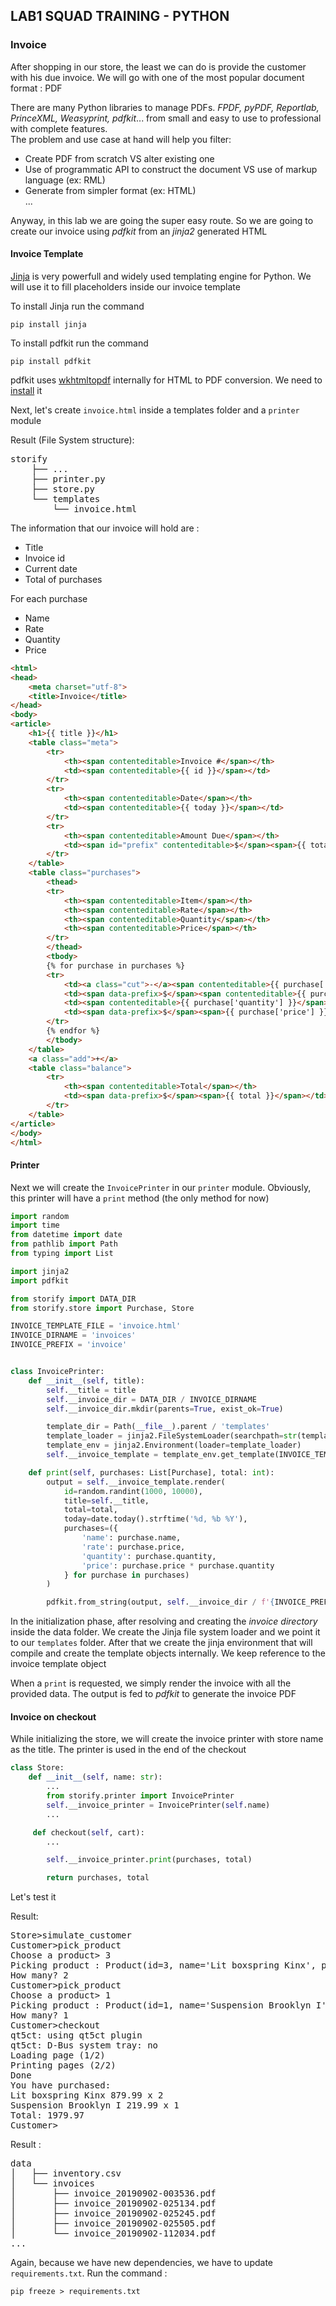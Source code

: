 LAB1 SQUAD TRAINING - PYTHON
---

### Invoice
After shopping in our store, the least we can do is provide the customer with his due invoice. We will go with one of the most popular document format : PDF  

There are many Python libraries to manage PDFs. _FPDF, pyPDF, Reportlab, PrinceXML, Weasyprint, pdfkit_... from small and easy to use to professional with complete features.  
The problem and use case at hand will help you filter:  
* Create PDF from scratch VS alter existing one
* Use of programmatic API to construct the document VS use of markup language (ex: RML) 
* Generate from simpler format (ex: HTML)  
...

Anyway, in this lab we are going the super easy route. So we are going to create our invoice using _pdfkit_ from an _jinja2_ generated HTML

#### Invoice Template

[Jinja](https://jinja.palletsprojects.com/en/2.10.x/) is very powerfull and widely used templating engine for Python. We will use it to fill placeholders inside our invoice template

To install Jinja run the command

```shell script
pip install jinja
```

To install pdfkit run the command

```shell script
pip install pdfkit
```

pdfkit uses [wkhtmltopdf](https://wkhtmltopdf.org/index.html) internally for HTML to PDF conversion. We need to [install](https://wkhtmltopdf.org/downloads.html) it

Next, let's create ``invoice.html`` inside a templates folder and a ``printer`` module

Result (File System structure):
<pre>
storify
    ├── ...
    ├── printer.py
    ├── store.py
    └── templates
        └── invoice.html
</pre>

The information that our invoice will hold are :
* Title
* Invoice id
* Current date
* Total of purchases

For each purchase 
* Name
* Rate
* Quantity
* Price

```html
<html>
<head>
    <meta charset="utf-8">
    <title>Invoice</title>
</head>
<body>
<article>
    <h1>{{ title }}</h1>
    <table class="meta">
        <tr>
            <th><span contenteditable>Invoice #</span></th>
            <td><span contenteditable>{{ id }}</span></td>
        </tr>
        <tr>
            <th><span contenteditable>Date</span></th>
            <td><span contenteditable>{{ today }}</span></td>
        </tr>
        <tr>
            <th><span contenteditable>Amount Due</span></th>
            <td><span id="prefix" contenteditable>$</span><span>{{ total }}</span></td>
        </tr>
    </table>
    <table class="purchases">
        <thead>
        <tr>
            <th><span contenteditable>Item</span></th>
            <th><span contenteditable>Rate</span></th>
            <th><span contenteditable>Quantity</span></th>
            <th><span contenteditable>Price</span></th>
        </tr>
        </thead>
        <tbody>
        {% for purchase in purchases %}
        <tr>
            <td><a class="cut">-</a><span contenteditable>{{ purchase['name'] }}</span></td>
            <td><span data-prefix>$</span><span contenteditable>{{ purchase['rate'] }}</span></td>
            <td><span contenteditable>{{ purchase['quantity'] }}</span></td>
            <td><span data-prefix>$</span><span>{{ purchase['price'] }}</span></td>
        </tr>
        {% endfor %}
        </tbody>
    </table>
    <a class="add">+</a>
    <table class="balance">
        <tr>
            <th><span contenteditable>Total</span></th>
            <td><span data-prefix>$</span><span>{{ total }}</span></td>
        </tr>
    </table>
</article>
</body>
</html>
```

#### Printer

Next we will create the ``InvoicePrinter`` in our ``printer`` module. Obviously, this printer will have a ``print`` method (the only method for now) 

```python
import random
import time
from datetime import date
from pathlib import Path
from typing import List

import jinja2
import pdfkit

from storify import DATA_DIR
from storify.store import Purchase, Store

INVOICE_TEMPLATE_FILE = 'invoice.html'
INVOICE_DIRNAME = 'invoices'
INVOICE_PREFIX = 'invoice'


class InvoicePrinter:
    def __init__(self, title):
        self.__title = title
        self.__invoice_dir = DATA_DIR / INVOICE_DIRNAME
        self.__invoice_dir.mkdir(parents=True, exist_ok=True)

        template_dir = Path(__file__).parent / 'templates'
        template_loader = jinja2.FileSystemLoader(searchpath=str(template_dir))
        template_env = jinja2.Environment(loader=template_loader)
        self.__invoice_template = template_env.get_template(INVOICE_TEMPLATE_FILE)

    def print(self, purchases: List[Purchase], total: int):
        output = self.__invoice_template.render(
            id=random.randint(1000, 10000),
            title=self.__title,
            total=total,
            today=date.today().strftime('%d, %b %Y'),
            purchases=({
                'name': purchase.name,
                'rate': purchase.price,
                'quantity': purchase.quantity,
                'price': purchase.price * purchase.quantity
            } for purchase in purchases)
        )

        pdfkit.from_string(output, self.__invoice_dir / f'{INVOICE_PREFIX}_{time.strftime("%Y%m%d-%H%M%S")}.pdf')
```

In the initialization phase, after resolving and creating the _invoice directory_ inside the data folder. We create the Jinja file system loader and we point it to our ``templates`` folder. After that we create the jinja environment that will compile and create the template objects internally. We keep reference to the invoice template object

When a ``print`` is requested, we simply render the invoice with all the provided data. The output is fed to _pdfkit_ to generate the invoice PDF

#### Invoice on checkout
While initializing the store, we will create the invoice printer with store name as the title. The printer is used in the end of the checkout

```python
class Store:
    def __init__(self, name: str):
        ...
        from storify.printer import InvoicePrinter
        self.__invoice_printer = InvoicePrinter(self.name)
        ...

     def checkout(self, cart):
        ...

        self.__invoice_printer.print(purchases, total)

        return purchases, total
```

Let's test it 

Result:
<pre>
Store>simulate_customer
Customer>pick_product
Choose a product> 3
Picking product : Product(id=3, name='Lit boxspring Kinx', price=879.99, quantity=19)
How many? 2
Customer>pick_product
Choose a product> 1
Picking product : Product(id=1, name='Suspension Brooklyn I', price=219.99, quantity=14)
How many? 1
Customer>checkout
qt5ct: using qt5ct plugin
qt5ct: D-Bus system tray: no
Loading page (1/2)
Printing pages (2/2)
Done
You have purchased:
Lit boxspring Kinx 879.99 x 2
Suspension Brooklyn I 219.99 x 1
Total: 1979.97
Customer>
</pre>

Result :
<pre>
data
│   ├── inventory.csv
│   └── invoices
│       ├── invoice_20190902-003536.pdf
│       ├── invoice_20190902-025134.pdf
│       ├── invoice_20190902-025245.pdf
│       ├── invoice_20190902-025505.pdf
│       └── invoice_20190902-112034.pdf
...
</pre>

Again, because we have new dependencies, we have to update ``requirements.txt``. Run the command :

```shell script
pip freeze > requirements.txt
```